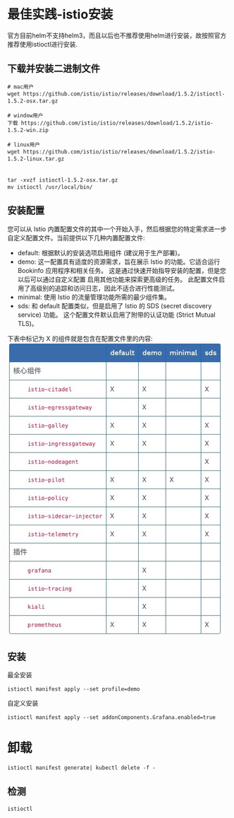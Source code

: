 # 最佳实践-istio安装

官方目前helm不支持helm3，而且以后也不推荐使用helm进行安装，故按照官方推荐使用istioctl进行安装.

## 下载并安装二进制文件

```text
# mac用户
wget https://github.com/istio/istio/releases/download/1.5.2/istioctl-1.5.2-osx.tar.gz

# window用户
下载 https://github.com/istio/istio/releases/download/1.5.2/istio-1.5.2-win.zip

# linux用户
wget https://github.com/istio/istio/releases/download/1.5.2/istio-1.5.2-linux.tar.gz


tar -xvzf istioctl-1.5.2-osx.tar.gz
mv istioctl /usr/local/bin/
```

## 安装配置

您可以从 Istio 内置配置文件的其中一个开始入手，然后根据您的特定需求进一步自定义配置文件。当前提供以下几种内置配置文件:

- default: 根据默认的安装选项启用组件 (建议用于生产部署)。
- demo: 这一配置具有适度的资源需求，旨在展示 Istio 的功能。它适合运行 Bookinfo 应用程序和相关任务。 这是通过快速开始指导安装的配置，但是您以后可以通过自定义配置 启用其他功能来探索更高级的任务。
  此配置文件启用了高级别的追踪和访问日志，因此不适合进行性能测试。
- minimal: 使用 Istio 的流量管理功能所需的最少组件集。
- sds: 和 default 配置类似，但是启用了 Istio 的 SDS (secret discovery service) 功能。 这个配置文件默认启用了附带的认证功能 (Strict Mutual TLS)。

下表中标记为 X 的组件就是包含在配置文件里的内容:
![image-20200616192548690](.assets/image-20200616192548690.png)

## 安装

最全安装

```text
istioctl manifest apply --set profile=demo
```

自定义安装

```text
istioctl manifest apply --set addonComponents.Grafana.enabled=true
```

# 卸载

```text
istioctl manifest generate| kubectl delete -f -
```



## 检测

```
istioctl
```

